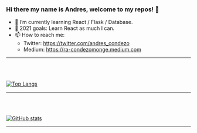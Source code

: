 ### Hi there my name is Andres, welcome to my repos! 👋


- 🌱 I’m currently learning React / Flask / Database.
- 🎯 2021 goals: Learn React as much I can.
- 📫 How to reach me: 
  - Twitter: https://twitter.com/andres_condezo
  - Medium: https://ra-condezomonge.medium.com

<hr>
<br/><br>

[![Top Langs](https://github-readme-stats.vercel.app/api/top-langs/?username=andres-condezo&langs_count=10)](https://github.com/andres-condezo/github-readme-stats)

<hr>
<br><br>

[![GitHub stats](https://github-readme-stats.vercel.app/api?username=andres-condezo)](https://github.com/andres-condezo/github-readme-stats)

<hr>
<br><br>
